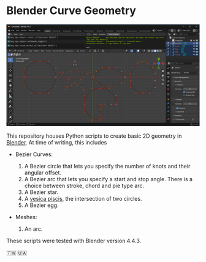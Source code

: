 # Blender Curve Geometry

![Screen Cap](screenCap.png)

This repository houses Python scripts to create basic 2D geometry in [Blender](https://www.blender.org/). At time of writing, this includes

- Bezier Curves:
  1. A Bezier circle that lets you specify the number of knots and their angular offset.
  2. A Bezier arc that lets you specify a start and stop angle. There is a choice between stroke, chord and pie type arc.
  3. A Bezier star.
  4. A [vesica piscis](https://en.wikipedia.org/wiki/Vesica_piscis), the intersection of two circles.
  5. A Bezier egg.

- Meshes:
  1. An arc.


These scripts were tested with Blender version 4.4.3.

🇹🇼 🇺🇦